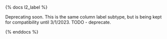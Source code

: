 {% docs l2_label %}

Deprecating soon. This is the same column label subtype, but is being kept for compatibility until 3/1/2023. TODO - deprecate.

{% enddocs %}
